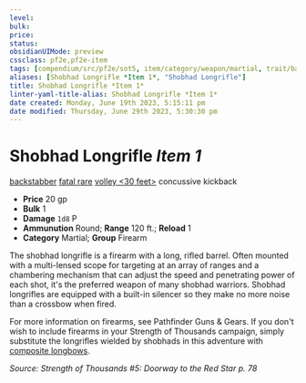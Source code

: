 ```yaml
---
level:
bulk:
price:
status:
obsidianUIMode: preview
cssclass: pf2e,pf2e-item
tags: [compendium/src/pf2e/sot5, item/category/weapon/martial, trait/backstabber, trait/concussive, trait/fatal-d12, trait/kickback, trait/rare, trait/volley-30-feet]
aliases: [Shobhad Longrifle *Item 1*, "Shobhad Longrifle"]
title: Shobhad Longrifle *Item 1*
linter-yaml-title-alias: Shobhad Longrifle *Item 1*
date created: Monday, June 19th 2023, 5:15:11 pm
date modified: Thursday, June 29th 2023, 5:30:30 pm
---
```


# Shobhad Longrifle *Item 1*

[backstabber](rules/traits/backstabber.md) [fatal <d12>](rules/traits/fatal.md) [rare](rules/traits/rare.md) [volley <30 feet>](rules/traits/volley.md) concussive kickback  

- **Price** 20 gp
- **Bulk** 1
- **Damage** `1d8` P
- **Ammunution** Round; **Range** 120 ft.; **Reload** 1
- **Category** Martial; **Group** Firearm

The shobhad longrifle is a firearm with a long, rifled barrel. Often mounted with a multi-lensed scope for targeting at an array of ranges and a chambering mechanism that can adjust the speed and penetrating power of each shot, it's the preferred weapon of many shobhad warriors. Shobhad longrifles are equipped with a built-in silencer so they make no more noise than a crossbow when fired.

For more information on firearms, see Pathfinder Guns & Gears. If you don't wish to include firearms in your Strength of Thousands campaign, simply substitute the longrifles wielded by shobhads in this adventure with [composite longbows](compendium/equipment/items/composite-longbow.md).

*Source: Strength of Thousands #5: Doorway to the Red Star p. 78*
